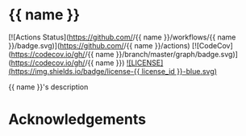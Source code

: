 # {{ name }}

[![Actions Status](https://github.com/<your-account>/{{ name }}/workflows/{{ name }}/badge.svg)](https://github.com/<your-account>/{{ name }}/actions)
[![CodeCov](https://codecov.io/gh/<your-account>/{{ name }}/branch/master/graph/badge.svg)](https://codecov.io/gh/<your-account>/{{ name }})
[![LICENSE](https://img.shields.io/badge/license-{{ license_id }}-blue.svg)](LICENSE)

{{ name }}'s description

# Acknowledgements
